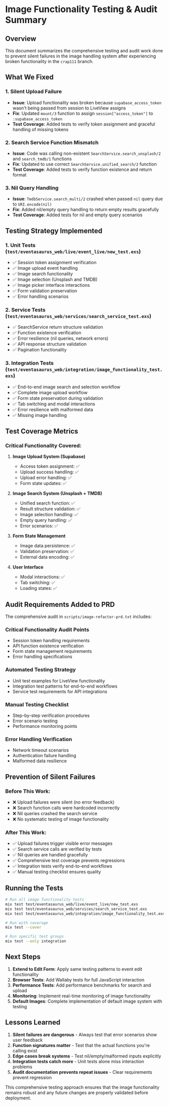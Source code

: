 # Image Functionality Testing & Audit Summary

## Overview
This document summarizes the comprehensive testing and audit work done to prevent silent failures in the image handling system after experiencing broken functionality in the `crap111` branch.

## What We Fixed

### 1. **Silent Upload Failure** 
- **Issue**: Upload functionality was broken because `supabase_access_token` wasn't being passed from session to LiveView assigns
- **Fix**: Updated `mount/3` function to assign `session["access_token"]` to `:supabase_access_token`
- **Test Coverage**: Added tests to verify token assignment and graceful handling of missing tokens

### 2. **Search Service Function Mismatch**
- **Issue**: Code was calling non-existent `SearchService.search_unsplash/2` and `search_tmdb/1` functions
- **Fix**: Updated to use correct `SearchService.unified_search/2` function
- **Test Coverage**: Added tests to verify function existence and return format

### 3. **Nil Query Handling**
- **Issue**: `TmdbService.search_multi/2` crashed when passed `nil` query due to `URI.encode(nil)`
- **Fix**: Added nil/empty query handling to return empty results gracefully
- **Test Coverage**: Added tests for nil and empty query scenarios

## Testing Strategy Implemented

### 1. **Unit Tests** (`test/eventasaurus_web/live/event_live/new_test.exs`)
- ✅ Session token assignment verification
- ✅ Image upload event handling  
- ✅ Image search functionality
- ✅ Image selection (Unsplash and TMDB)
- ✅ Image picker interface interactions
- ✅ Form validation preservation
- ✅ Error handling scenarios

### 2. **Service Tests** (`test/eventasaurus_web/services/search_service_test.exs`)
- ✅ SearchService return structure validation
- ✅ Function existence verification  
- ✅ Error resilience (nil queries, network errors)
- ✅ API response structure validation
- ✅ Pagination functionality

### 3. **Integration Tests** (`test/eventasaurus_web/integration/image_functionality_test.exs`)
- ✅ End-to-end image search and selection workflow
- ✅ Complete image upload workflow
- ✅ Form state preservation during validation
- ✅ Tab switching and modal interactions
- ✅ Error resilience with malformed data
- ✅ Missing image handling

## Test Coverage Metrics

### Critical Functionality Covered:
1. **Image Upload System (Supabase)**
   - Access token assignment: ✅
   - Upload success handling: ✅ 
   - Upload error handling: ✅
   - Form state updates: ✅

2. **Image Search System (Unsplash + TMDB)**
   - Unified search function: ✅
   - Result structure validation: ✅
   - Image selection handling: ✅
   - Empty query handling: ✅
   - Error scenarios: ✅

3. **Form State Management**
   - Image data persistence: ✅
   - Validation preservation: ✅
   - External data encoding: ✅

4. **User Interface**
   - Modal interactions: ✅
   - Tab switching: ✅
   - Loading states: ✅

## Audit Requirements Added to PRD

The comprehensive audit in `scripts/image-refactor-prd.txt` includes:

### **Critical Functionality Audit Points**
- Session token handling requirements
- API function existence verification
- Form state management requirements  
- Error handling specifications

### **Automated Testing Strategy**
- Unit test examples for LiveView functionality
- Integration test patterns for end-to-end workflows
- Service test requirements for API integrations

### **Manual Testing Checklist**
- Step-by-step verification procedures
- Error scenario testing
- Performance monitoring points

### **Error Handling Verification**
- Network timeout scenarios
- Authentication failure handling
- Malformed data resilience

## Prevention of Silent Failures

### **Before This Work:**
- ❌ Upload failures were silent (no error feedback)
- ❌ Search function calls were hardcoded incorrectly  
- ❌ Nil queries crashed the search service
- ❌ No systematic testing of image functionality

### **After This Work:**
- ✅ Upload failures trigger visible error messages
- ✅ Search service calls are verified by tests
- ✅ Nil queries are handled gracefully
- ✅ Comprehensive test coverage prevents regressions
- ✅ Integration tests verify end-to-end workflows
- ✅ Manual testing checklist ensures quality

## Running the Tests

```bash
# Run all image functionality tests
mix test test/eventasaurus_web/live/event_live/new_test.exs
mix test test/eventasaurus_web/services/search_service_test.exs  
mix test test/eventasaurus_web/integration/image_functionality_test.exs

# Run with coverage
mix test --cover

# Run specific test groups
mix test --only integration
```

## Next Steps

1. **Extend to Edit Form**: Apply same testing patterns to event edit functionality
2. **Browser Tests**: Add Wallaby tests for full JavaScript interaction
3. **Performance Tests**: Add performance benchmarks for search and upload
4. **Monitoring**: Implement real-time monitoring of image functionality
5. **Default Images**: Complete implementation of default image system with testing

## Lessons Learned

1. **Silent failures are dangerous** - Always test that error scenarios show user feedback
2. **Function signatures matter** - Test that the actual functions you're calling exist
3. **Edge cases break systems** - Test nil/empty/malformed inputs explicitly  
4. **Integration tests catch more** - Unit tests alone miss interaction problems
5. **Audit documentation prevents repeat issues** - Clear requirements prevent regression

This comprehensive testing approach ensures that the image functionality remains robust and any future changes are properly validated before deployment. 